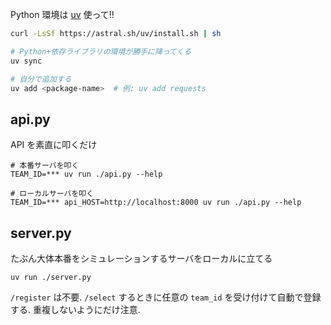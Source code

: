 Python 環境は [uv](https://docs.astral.sh/uv/) 使って!!

```bash
curl -LsSf https://astral.sh/uv/install.sh | sh
```

```bash
# Python+依存ライブラリの環境が勝手に降ってくる
uv sync

# 自分で追加する
uv add <package-name>  # 例: uv add requests
```

## api.py

API を素直に叩くだけ

```
# 本番サーバを叩く
TEAM_ID=*** uv run ./api.py --help

# ローカルサーバを叩く
TEAM_ID=*** api_HOST=http://localhost:8000 uv run ./api.py --help
```

## server.py

たぶん大体本番をシミュレーションするサーバをローカルに立てる

```
uv run ./server.py
```

`/register` は不要.
`/select` するときに任意の `team_id` を受け付けて自動で登録する.
重複しないようにだけ注意.

